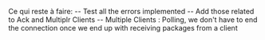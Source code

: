 Ce qui reste à faire:
-- Test all the errors implemented
-- Add those related to Ack and Multiplr Clients 
-- Multiple Clients : Polling, we don't have to end the connection once we end up with receiving packages from a client
